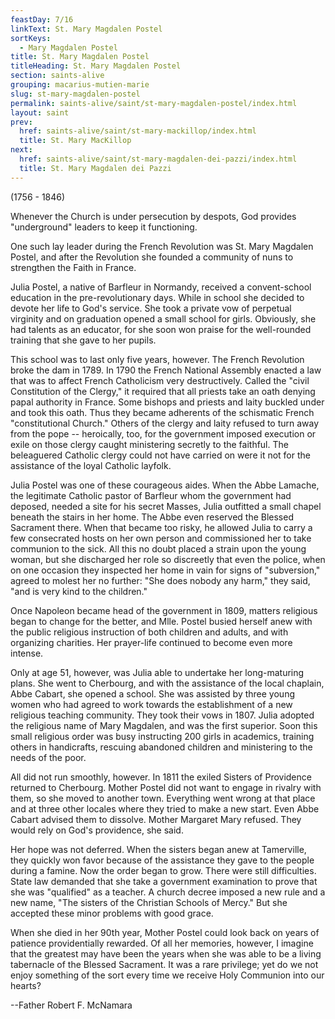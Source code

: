 ```yaml
---
feastDay: 7/16
linkText: St. Mary Magdalen Postel
sortKeys:
  - Mary Magdalen Postel
title: St. Mary Magdalen Postel
titleHeading: St. Mary Magdalen Postel
section: saints-alive
grouping: macarius-mutien-marie
slug: st-mary-magdalen-postel
permalink: saints-alive/saint/st-mary-magdalen-postel/index.html
layout: saint
prev:
  href: saints-alive/saint/st-mary-mackillop/index.html
  title: St. Mary MacKillop
next:
  href: saints-alive/saint/st-mary-magdalen-dei-pazzi/index.html
  title: St. Mary Magdalen dei Pazzi
---
```

(1756 - 1846)

Whenever the Church is under persecution by despots, God provides "underground" leaders to keep it functioning.

One such lay leader during the French Revolution was St. Mary Magdalen Postel, and after the Revolution she founded a community of nuns to strengthen the Faith in France.

Julia Postel, a native of Barfleur in Normandy, received a convent-school education in the pre-revolutionary days. While in school she decided to devote her life to God's service. She took a private vow of perpetual virginity and on graduation opened a small school for girls. Obviously, she had talents as an educator, for she soon won praise for the well-rounded training that she gave to her pupils.

This school was to last only five years, however. The French Revolution broke the dam in 1789. In 1790 the French National Assembly enacted a law that was to affect French Catholicism very destructively. Called the "civil Constitution of the Clergy," it required that all priests take an oath denying papal authority in France. Some bishops and priests and laity buckled under and took this oath. Thus they became adherents of the schismatic French "constitutional Church." Others of the clergy and laity refused to turn away from the pope -- heroically, too, for the government imposed execution or exile on those clergy caught ministering secretly to the faithful. The beleaguered Catholic clergy could not have carried on were it not for the assistance of the loyal Catholic layfolk.

Julia Postel was one of these courageous aides. When the Abbe Lamache, the legitimate Catholic pastor of Barfleur whom the government had deposed, needed a site for his secret Masses, Julia outfitted a small chapel beneath the stairs in her home. The Abbe even reserved the Blessed Sacrament there. When that became too risky, he allowed Julia to carry a few consecrated hosts on her own person and commissioned her to take communion to the sick. All this no doubt placed a strain upon the young woman, but she discharged her role so discreetly that even the police, when on one occasion they inspected her home in vain for signs of "subversion," agreed to molest her no further: "She does nobody any harm," they said, "and is very kind to the children."

Once Napoleon became head of the government in 1809, matters religious began to change for the better, and Mlle. Postel busied herself anew with the public religious instruction of both children and adults, and with organizing charities. Her prayer-life continued to become even more intense.

Only at age 51, however, was Julia able to undertake her long-maturing plans. She went to Cherbourg, and with the assistance of the local chaplain, Abbe Cabart, she opened a school. She was assisted by three young women who had agreed to work towards the establishment of a new religious teaching community. They took their vows in 1807. Julia adopted the religious name of Mary Magdalen, and was the first superior. Soon this small religious order was busy instructing 200 girls in academics, training others in handicrafts, rescuing abandoned children and ministering to the needs of the poor.

All did not run smoothly, however. In 1811 the exiled Sisters of Providence returned to Cherbourg. Mother Postel did not want to engage in rivalry with them, so she moved to another town. Everything went wrong at that place and at three other locales where they tried to make a new start. Even Abbe Cabart advised them to dissolve. Mother Margaret Mary refused. They would rely on God's providence, she said.

Her hope was not deferred. When the sisters began anew at Tamerville, they quickly won favor because of the assistance they gave to the people during a famine. Now the order began to grow. There were still difficulties. State law demanded that she take a government examination to prove that she was "qualified" as a teacher. A church decree imposed a new rule and a new name, "The sisters of the Christian Schools of Mercy." But she accepted these minor problems with good grace.

When she died in her 90th year, Mother Postel could look back on years of patience providentially rewarded. Of all her memories, however, I imagine that the greatest may have been the years when she was able to be a living tabernacle of the Blessed Sacrament. It was a rare privilege; yet do we not enjoy something of the sort every time we receive Holy Communion into our hearts?

\--Father Robert F. McNamara